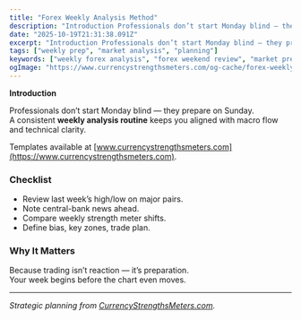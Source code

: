 ```yaml
---
title: "Forex Weekly Analysis Method"
description: "Introduction Professionals don’t start Monday blind — they prepare on Sunday..."
date: "2025-10-19T21:31:38.091Z"
excerpt: "Introduction Professionals don’t start Monday blind — they prepare on Sunday. A consistent weekly analysis routine keeps you aligned with macro flow and technical clarity. Templates available at [www.currencystrengthsmeters.com](https://www.currencystrengthsmeters.com). Checklist - Review last week’s high/low on major pairs. - Note central-bank news ahead. - Compare weekly strength meter shifts. -..."
tags: ["weekly prep", "market analysis", "planning"]
keywords: ["weekly forex analysis", "forex weekend review", "market preparation", "currency strength weekly plan", "forex outlook process"]
ogImage: "https://www.currencystrengthsmeters.com/og-cache/forex-weekly-analysis-method.jpg"
---
```

**Introduction**

Professionals don’t start Monday blind — they prepare on Sunday.  
A consistent **weekly analysis routine** keeps you aligned with macro flow and technical clarity.

Templates available at [www.currencystrengthsmeters.com](https://www.currencystrengthsmeters.com).

### Checklist

- Review last week’s high/low on major pairs.  
- Note central-bank news ahead.  
- Compare weekly strength meter shifts.  
- Define bias, key zones, trade plan.

### Why It Matters

Because trading isn’t reaction — it’s preparation.  
Your week begins before the chart even moves.

---

*Strategic planning from [CurrencyStrengthsMeters.com](https://www.currencystrengthsmeters.com).*
